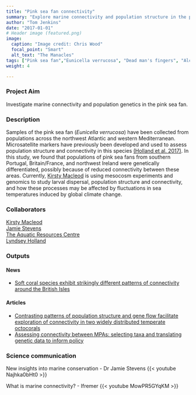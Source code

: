 ```yaml
---
title: "Pink sea fan connectivity"
summary: "Explore marine connectivity and population structure in the pink sea fan."
author: "Tom Jenkins"
date: "2017-01-01"
# Header image (featured.png)
image:
  caption: "Image credit: Chris Wood"
  focal_point: "Smart"
  alt_text: "The Manacles"
tags: ["Pink sea fan","Eunicella verrucosa", "Dead man's fingers", "Alcyonium digitatum", "Population structure", "Marine connectivity"]
weight: 4

---
```


### Project Aim
Investigate marine connectivity and population genetics in the pink sea fan.

### Description
Samples of the pink sea fan (_Eunicella verrucosa_) have been collected from populations across the northwest Atlantic and western Mediterranean. Microsatellite markers have previously been developed and used to assess population structure and connectivity in this species [(Holland et al. 2017)](https://doi.org/10.1038/hdy.2017.14). In this study, we found that populations of pink sea fans from southern Portugal, Britain/France, and northwest Ireland were genetically differentiated, possibly because of reduced connectivity between these areas. Currently, [Kirsty Macleod](http://projects.exeter.ac.uk/meeg/kirsty-macleod) is using mesocosm experiments and genomics to study larval dispersal, population structure and connectivity, and how these processes may be affected by fluctuations in sea temperatures induced by global climate change.

### Collaborators
[Kirsty Macleod](http://projects.exeter.ac.uk/meeg/kirsty-macleod)  
[Jamie Stevens](https://biosciences.exeter.ac.uk/staff/profile/index.php?web_id=jamie_stevens)  
[The Aquatic Resources Centre](https://biosciences.exeter.ac.uk/exeter/facilities/aquaticresourcescentre/)  
[Lyndsey Holland](https://www.researchgate.net/profile/Lyndsey_Holland)

### Outputs

#### News
- [Soft coral species exhibit strikingly different patterns of connectivity around the British Isles](https://www.exeter.ac.uk/news/featurednews/title_574226_en.html)

#### Articles
- [Contrasting patterns of population structure and gene flow facilitate exploration of connectivity in two widely distributed temperate octocorals](https://doi.org/10.1038/hdy.2017.14)  
- [Assessing connectivity between MPAs: selecting taxa and translating genetic data to inform policy](https://doi.org/10.1016/j.marpol.2018.04.022)

### Science communication
New insights into marine conservation - Dr Jamie Stevens
{{< youtube Najhka0bHt0 >}}

What is marine connectivity? - Ifremer
{{< youtube MowPR5GYqKM >}}
